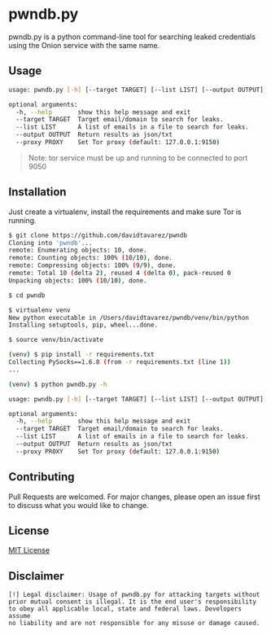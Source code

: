 # pwndb.py

pwndb.py is a python command-line tool for searching leaked credentials using the Onion service with the same name.

## Usage

```bash
usage: pwndb.py [-h] [--target TARGET] [--list LIST] [--output OUTPUT] [--proxy PROXY]

optional arguments:
  -h, --help       show this help message and exit
  --target TARGET  Target email/domain to search for leaks.
  --list LIST      A list of emails in a file to search for leaks.
  --output OUTPUT  Return results as json/txt
  --proxy PROXY    Set Tor proxy (default: 127.0.0.1:9150)
```

> Note: tor service must be up and running to be connected to port 9050

## Installation

Just create a virtualenv, install the requirements and make sure Tor is running.

```bash
$ git clone https://github.com/davidtavarez/pwndb
Cloning into 'pwndb'...
remote: Enumerating objects: 10, done.
remote: Counting objects: 100% (10/10), done.
remote: Compressing objects: 100% (9/9), done.
remote: Total 10 (delta 2), reused 4 (delta 0), pack-reused 0
Unpacking objects: 100% (10/10), done.

$ cd pwndb

$ virtualenv venv
New python executable in /Users/davidtavarez/pwndb/venv/bin/python
Installing setuptools, pip, wheel...done.

$ source venv/bin/activate

(venv) $ pip install -r requirements.txt
Collecting PySocks==1.6.8 (from -r requirements.txt (line 1))
...

(venv) $ python pwndb.py -h

usage: pwndb.py [-h] [--target TARGET] [--list LIST] [--output OUTPUT] [--proxy PROXY]

optional arguments:
  -h, --help       show this help message and exit
  --target TARGET  Target email/domain to search for leaks.
  --list LIST      A list of emails in a file to search for leaks.
  --output OUTPUT  Return results as json/txt
  --proxy PROXY    Set Tor proxy (default: 127.0.0.1:9150)
```

## Contributing

Pull Requests are welcomed. For major changes, please open an issue first to discuss what you would like to change.

## License

[MIT License](https://opensource.org/licenses/MIT)

## Disclaimer

```
[!] Legal disclaimer: Usage of pwndb.py for attacking targets without
prior mutual consent is illegal. It is the end user's responsibility
to obey all applicable local, state and federal laws. Developers assume
no liability and are not responsible for any misuse or damage caused.
```
